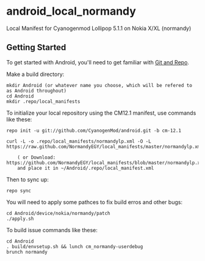 android_local_normandy
======================

Local Manifest for Cyanogenmod Lollipop 5.1.1 on Nokia X/XL (normandy)

Getting Started
---------------

To get started with Android, you'll need to get
familiar with [Git and Repo](http://source.android.com/download/using-repo).

Make a build directory:

	mkdir Android (or whatever name you choose, which will be refered to as Android throughout)
	cd Android
	mkdir .repo/local_manifests

To initialize your local repository using the CM12.1 manifest, use commands like these:

    repo init -u git://github.com/CyanogenMod/android.git -b cm-12.1

    curl -L -o .repo/local_manifests/normandylp.xml -O -L https://raw.github.com/NormandyEGY/local_manifests/master/normandylp.xml
 
    	( or Download: https://github.com/NormandyEGY/local_manifests/blob/master/normandylp.xml
		and place it in ~/Android/.repo/local_manifest.xml

Then to sync up:

    repo sync

You will need to apply some pathces to fix build erros and other bugs:

    cd Android/device/nokia/normandy/patch
    ./apply.sh

To build issue commands like these:

    cd Android
    . build/envsetup.sh && lunch cm_normandy-userdebug
    brunch normandy
